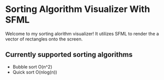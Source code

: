 # Sorting Algorithm Visualizer With SFML
Welcome to my sorting alorithm visualizer! It utilizes SFML to render the a vector of rectangles onto the screen.
## Currently supported sorting algorithms
* Bubble sort O(n^2)
* Quick sort O(nlog(n))
